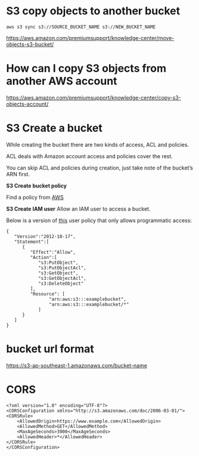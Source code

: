 # S3 copy objects to another bucket

`aws s3 sync s3://SOURCE_BUCKET_NAME s3://NEW_BUCKET_NAME`

https://aws.amazon.com/premiumsupport/knowledge-center/move-objects-s3-bucket/

# How can I copy S3 objects from another AWS account

https://aws.amazon.com/premiumsupport/knowledge-center/copy-s3-objects-account/

# S3 Create a bucket
While creating the bucket there are two kinds of access, ACL and policies.

ACL deals with Amazon account access and policies cover the rest.

You can skip ACL and policies during creation, just take note of the bucket’s ARN first.

**S3 Create bucket policy**

Find a policy from [AWS](https://docs.aws.amazon.com/AmazonS3/latest/dev/example-bucket-policies.html)

**S3 Create IAM user**
Allow an IAM user to access a bucket.

Below is a version of [this](https://docs.aws.amazon.com/AmazonS3/latest/dev/example-policies-s3.html#iam-policy-ex0) user policy that only allows programmatic access:

```
{
   "Version":"2012-10-17",
   "Statement":[
      {
         "Effect":"Allow",
         "Action":[
            "s3:PutObject",
            "s3:PutObjectAcl",
            "s3:GetObject",
            "s3:GetObjectAcl",
            "s3:DeleteObject"
         ],
         "Resource": [
                "arn:aws:s3:::examplebucket",
                "arn:aws:s3:::examplebucket/*"
            ]
      }
   ]
}
```

# bucket url format

https://s3-ap-southeast-1.amazonaws.com/bucket-name

# CORS

```
<?xml version="1.0" encoding="UTF-8"?>
<CORSConfiguration xmlns="http://s3.amazonaws.com/doc/2006-03-01/">
<CORSRule>
    <AllowedOrigin>https://www.example.com</AllowedOrigin>
    <AllowedMethod>GET</AllowedMethod>
    <MaxAgeSeconds>3000</MaxAgeSeconds>
    <AllowedHeader>*</AllowedHeader>
</CORSRule>
</CORSConfiguration>
```
